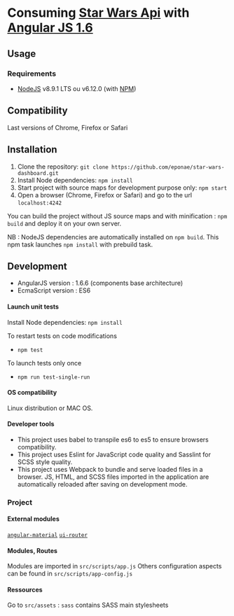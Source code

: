 # Consuming [Star Wars Api](https://swapi.co/documentation#start) with [Angular JS 1.6](https://angularjs.org/)

## Usage
### Requirements
* [NodeJS](http://nodejs.org/) v8.9.1 LTS ou v6.12.0 (with [NPM](https://www.npmjs.org/))

## Compatibility
Last versions of Chrome, Firefox or Safari

## Installation
1. Clone the repository: `git clone https://github.com/eponae/star-wars-dashboard.git`
2. Install Node dependencies: `npm install`
3. Start project with source maps for development purpose only: `npm start`
4. Open a browser (Chrome, Firefox or Safari) and go to the url `localhost:4242`

You can build the project without JS source maps and 
with minification : `npm build` and deploy it on your own server.

NB : NodeJS dependencies are automatically installed on `npm build`. 
This npm task launches `npm install` with prebuild task.  

## Development
- AngularJS version : 1.6.6 (components base architecture)
- EcmaScript version : ES6

#### Launch unit tests
Install Node dependencies: `npm install`

To restart tests on code modifications
- `npm test`

To launch tests only once
- `npm run test-single-run`

#### OS compatibility
Linux distribution or MAC OS.

#### Developer tools
- This project uses babel to transpile es6 to es5 to ensure browsers compatibility.
- This project uses Eslint for JavaScript code quality and 
Sasslint for SCSS style quality.
- This project uses Webpack to bundle and serve loaded files in a browser. 
JS, HTML, and SCSS files imported in the application are automatically reloaded 
after saving on development mode.

### Project
#### External modules
[`angular-material`](https://material.angularjs.org/latest/)
[`ui-router`](https://github.com/angular-ui/ui-router)

#### Modules, Routes
Modules are imported in `src/scripts/app.js`
Others configuration aspects can be found in `src/scripts/app-config.js`

#### Ressources
Go to `src/assets` :
    `sass` contains SASS main stylesheets
